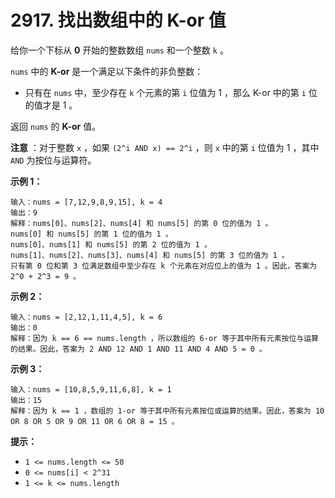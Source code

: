 # 2917. 找出数组中的 K-or 值

给你一个下标从 **0** 开始的整数数组 `nums` 和一个整数 `k` 。

`nums` 中的 **K-or** 是一个满足以下条件的非负整数：

- 只有在 `nums` 中，至少存在 `k` 个元素的第 `i` 位值为 1 ，那么 K-or 中的第 `i` 位的值才是 1 。

返回 `nums` 的 **K-or** 值。

**注意** ：对于整数 `x` ，如果 `(2^i AND x) == 2^i` ，则 `x` 中的第 `i` 位值为 1 ，其中 `AND` 为按位与运算符。

**示例 1：**

```()
输入：nums = [7,12,9,8,9,15], k = 4
输出：9
解释：nums[0]、nums[2]、nums[4] 和 nums[5] 的第 0 位的值为 1 。
nums[0] 和 nums[5] 的第 1 位的值为 1 。
nums[0]、nums[1] 和 nums[5] 的第 2 位的值为 1 。
nums[1]、nums[2]、nums[3]、nums[4] 和 nums[5] 的第 3 位的值为 1 。
只有第 0 位和第 3 位满足数组中至少存在 k 个元素在对应位上的值为 1 。因此，答案为 2^0 + 2^3 = 9 。
```

**示例 2：**

```()
输入：nums = [2,12,1,11,4,5], k = 6
输出：0
解释：因为 k == 6 == nums.length ，所以数组的 6-or 等于其中所有元素按位与运算的结果。因此，答案为 2 AND 12 AND 1 AND 11 AND 4 AND 5 = 0 。
```

**示例 3：**

```()
输入：nums = [10,8,5,9,11,6,8], k = 1
输出：15
解释：因为 k == 1 ，数组的 1-or 等于其中所有元素按位或运算的结果。因此，答案为 10 OR 8 OR 5 OR 9 OR 11 OR 6 OR 8 = 15 。
```

**提示：**

- `1 <= nums.length <= 50`
- `0 <= nums[i] < 2^31`
- `1 <= k <= nums.length`
